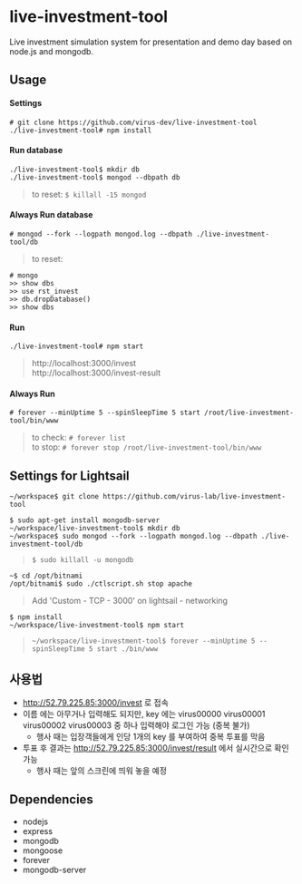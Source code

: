 # live-investment-tool
Live investment simulation system for presentation and demo day based on node.js and mongodb.

## Usage

#### Settings
```
# git clone https://github.com/virus-dev/live-investment-tool
./live-investment-tool# npm install
```

#### Run database
```
./live-investment-tool$ mkdir db
./live-investment-tool$ mongod --dbpath db
```
> to reset: ```$ killall -15 mongod```  

#### Always Run database
```
# mongod --fork --logpath mongod.log --dbpath ./live-investment-tool/db
```

> to reset:

```
# mongo
>> show dbs
>> use rst_invest
>> db.dropDatabase()
>> show dbs
```

#### Run
```
./live-investment-tool# npm start
```

> http://localhost:3000/invest  
> http://localhost:3000/invest-result  

#### Always Run
```
# forever --minUptime 5 --spinSleepTime 5 start /root/live-investment-tool/bin/www
```

> to check: ```# forever list```  
> to stop: ```# forever stop /root/live-investment-tool/bin/www```


## Settings for Lightsail

```
~/workspace$ git clone https://github.com/virus-lab/live-investment-tool
```

```
$ sudo apt-get install mongodb-server
~/workspace/live-investment-tool$ mkdir db
~/workspace$ sudo mongod --fork --logpath mongod.log --dbpath ./live-investment-tool/db
```

> `$ sudo killall -u mongodb`

```
~$ cd /opt/bitnami
/opt/bitnami$ sudo ./ctlscript.sh stop apache
```

> Add 'Custom - TCP - 3000' on lightsail - networking

```
$ npm install
~/workspace/live-investment-tool$ npm start
```

> `~/workspace/live-investment-tool$ forever --minUptime 5 --spinSleepTime 5 start ./bin/www`

## 사용법

- http://52.79.225.85:3000/invest 로 접속
- 이름 에는 아무거나 입력해도 되지만, key 에는 virus00000 virus00001 virus00002 virus00003 중 하나 입력해야 로그인 가능 (중복 불가)
  - 행사 때는 입장객들에게 인당 1개의 key 를 부여하여 중복 투표를 막음
- 투표 후 결과는 http://52.79.225.85:3000/invest/result 에서 실시간으로 확인 가능
  - 행사 때는 앞의 스크린에 띄워 놓을 예정


## Dependencies
- nodejs
- express
- mongodb
- mongoose
- forever
- mongodb-server
